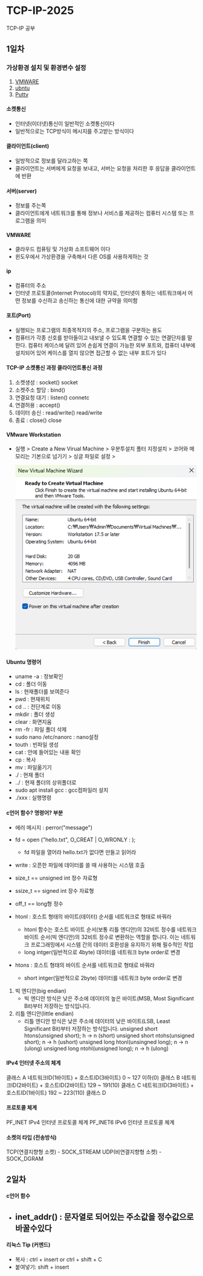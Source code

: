 # TCP-IP-2025
TCP-IP 공부

## 1일차 

### 가상환경 설치 및 환경변수 설정 

1. [VMWARE](https://www.vmware.com/products/desktop-hypervisor/workstation-and-fusion)
2. [ubntu](https://ubuntu.com/)
3. [Putty](https://www.chiark.greenend.org.uk/~sgtatham/putty/latest.html)

#### 소켓통신 
- 인터넷(이더넷)통신이 일반적인 소켓통신이다
- 일반적으로는 TCP방식이 메시지를 주고받는 방식이다

#### 클라이언트(client)
- 일방적으로 정보를 달라고하는 쪽
- 클라이언트는 서버에게 요청을 보내고, 서버는 요청을 처리한 후 응답을 클라이언트에 반환

#### 서버(server)
- 정보를 주는쪽
- 클라이언트에게 네트워크를 통해 정보나 서비스를 제공하는 컴퓨터 시스템 또는 프로그램을 의미

#### VMWARE
- 클라우드 컴퓨팅 및 가상화 소프트웨어 이다 
- 윈도우에서 가상환경을 구축해서 다른 OS를 사용하게하는 것

#### ip
- 컴퓨터의 주소 
- 인터넷 프로토콜(Internet Protocol)의 약자로, 인터넷이 통하는 네트워크에서 어떤 정보를 수신하고 송신하는 통신에 대한 규약을 의미함

#### 포트(Port) 
- 실행되는 프로그램의 최종목적지의 주소, 프로그램을 구분하는 용도 
- 컴퓨터가 각종 신호를 받아들이고 내보낼 수 있도록 연결할 수 있는 연결단자를 말한다. 컴퓨터 케이스에 달려 있어 손쉽게 연결이 가능한 외부 포트와, 컴퓨터 내부에 설치되어 있어 케이스를 열지 않으면 접근할 수 없는 내부 포트가 있다

#### TCP-IP 소켓통신 과정       클라이언트통신 과정
1. 소켓생성 : socket()              socket
2. 소켓주소 할당 : bind()
3. 연결요청 대기 : listen()         connetc
4. 연결허용 : accept()
5. 데이터 송신 : read/write()       read/write
6. 종료 : close()                   close

#### VMware Workstation
- 실행 > Create a New Virual Machine > 우분투설치 폴터 지정설치 > 코어와 메모리는 기본으로 넘기기 > 싱글 파일로 설정 >

    <img src="./image/tcp0001.png" width="600">


#### Ubuntu 명령어
- uname -a : 정보확인
- cd : 폴더 이동
- ls : 현재폴더를 보여준다 
- pwd : 현재위치
- cd .. : 전단계로 이동 
- mkdir : 폴더 생성
- clear : 화면지움 
- rm -fr : 파일 폴더 삭제
- sudo nano /etc/nanorc : nano설정
- touth : 빈파일 생성
- cat : 안에 들어있는 내용 확인
- cp : 복사 
- mv : 파일옮기기
- ./ : 현재 폴더
- ../ : 현재 폴더의 상위폴더로 
- sudo apt install gcc : gcc컴파일러 설치
- ./xxx : 실행명령

#### c언어 함수? 명령어? 부분

- 에러 메시지 : perror("message")

-  fd = open ("hello.txt", O_CREAT | O_WRONLY : ); 
    - fd 파일을 열어라 hello.txt가 없다면 만들고 읽어라 

- write : 오픈한 파일에 데이터를 쓸 때 사용하는 시스템 호출 

- size_t == unsigned int 정수 자료형 
- ssize_t == signed int  장수 자료형
- off_t == long형 정수
- htonl : 호스트 형태의 바이트(데이터) 순서를 네트워크로 형태로 바꿔라 
    - htonl 함수는 호스트 바이트 순서(보통 리틀 엔디안)의 32비트 정수를 네트워크 바이트 순서(빅 엔디안)의 32비트 정수로 변환하는 역할을 합니다. 이는 네트워크 프로그래밍에서 시스템 간의 데이터 호환성을 유지하기 위해 필수적인 작업
    - long intger(일반적으로 4byte) 데이터를 네트워크 byte order로 변경
- htons : 호스트 형태의 바이트 순서를 네트워크로 형태로 바꿔라 
    - short intger(일반적으로 2byte) 데이터를 네트워크 byte order로 변경

1. 빅 엔디안(big endian)
    - 빅 엔디안 방식은 낮은 주소에 데이터의 높은 바이트(MSB, Most Significant Bit)부터 저장하는 방식입니다.
2. 리틀 엔디안(little endian)
    - 리틀 엔디안 방식은 낮은 주소에 데이터의 낮은 바이트(LSB, Least Significant Bit)부터 저장하는 방식입니다.
     unsigned short htons(unsigned short);	h → n (short)
     unsigned short ntohs(unsigned short);	n → h (ushort)
     unsigned long htonl(unsingned long);	n → n (ulong) 
     unsigned long ntohl(unsigned long);	n → h (ulong)


#### IPv4 인터넷 주소의 체계
클래스 A        네트워크ID(1바이트) + 호스트ID(3바이트)         0 ~ 127 이하(0)
클래스 B        네트워크ID(2바이트) + 호스트ID(2바이트)         129 ~ 191(10)
클래스 C        네트워크ID(3바이트) + 호스트ID(1바이트)         192 ~ 223(110)
클래스 D        

#### 프로토콜 체계
PF_INET         IPv4 인터넷 프로토콜 체계
PF_INET6        IPv6 인터넷 프로토콜 체계

#### 소켓의 타입 (전송방식)
TCP(연결지향형 소켓) - SOCK_STREAM
UDP(비연결지향형 소켓) - SOCK_DGRAM

## 2일차 

#### c언어 함수 
- inet_addr() : 문자열로 되어있는 주소값을 정수값으로 바꿀수있다 
    -    

#### 리눅스 Tip (커멘드)
- 복사 : ctrl + insert or ctrl + shift + C 
- 붙여넣기: shift + insert 

